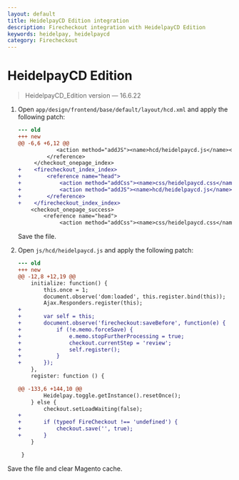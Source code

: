 ```yaml
---
layout: default
title: HeidelpayCD Edition integration
description: Firecheckout integration with HeidelpayCD Edition
keywords: heidelpay, heidelpaycd
category: Firecheckout
---
```


# HeidelpayCD Edition

> HeidelpayCD_Edition version — 16.6.22

 1. Open `app/design/frontend/base/default/layout/hcd.xml` and apply the
    following patch:

    ```diff
    --- old
    +++ new
    @@ -6,6 +6,12 @@
                <action method="addJS"><name>hcd/heidelpaycd.js</name></action>
             </reference>
         </checkout_onepage_index>
    +    <firecheckout_index_index>
    +        <reference name="head">
    +            <action method="addCss"><name>css/heidelpaycd.css</name></action>
    +            <action method="addJS"><name>hcd/heidelpaycd.js</name></action>
    +        </reference>
    +    </firecheckout_index_index>
        <checkout_onepage_success>
            <reference name="head">
                 <action method="addCss"><name>css/heidelpaycd.css</name></action>

    ```

    Save the file.

 2. Open `js/hcd/heidelpaycd.js` and apply the following patch:

    ```diff
    --- old
    +++ new
    @@ -12,8 +12,19 @@
        initialize: function() {
            this.once = 1;
            document.observe('dom:loaded', this.register.bind(this));
            Ajax.Responders.register(this);
    +
    +       var self = this;
    +       document.observe('firecheckout:saveBefore', function(e) {
    +           if (!e.memo.forceSave) {
    +               e.memo.stopFurtherProcessing = true;
    +               checkout.currentStep = 'review';
    +               self.register();
    +           }
    +       });
        },
        register: function () {

    @@ -133,6 +144,10 @@
            Heidelpay.toggle.getInstance().resetOnce();
        } else {
            checkout.setLoadWaiting(false);
    +
    +       if (typeof FireCheckout !== 'undefined') {
    +           checkout.save('', true);
    +       }
        }

     }

    ```

Save the file and clear Magento cache.
